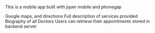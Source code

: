 This is a mobile app built with jquer mobile and phonegap

Google maps, and directions
Full description of services provided 
Biography of all Doctors
Users can retrieve their appointments stored in backend server


